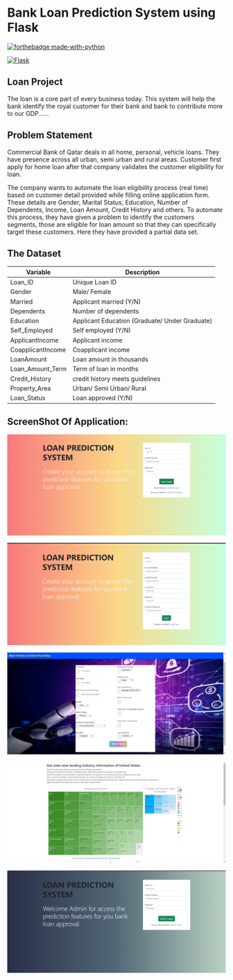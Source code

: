 #  **Bank Loan Prediction System using Flask**

[![forthebadge made-with-python](http://ForTheBadge.com/images/badges/made-with-python.svg)](https://www.python.org/)                 
   
[![Flask](https://img.shields.io/badge/flask-v1.1.1-blue)](https://flask.palletsprojects.com/en/2.0.x/)   



## **Loan Project**
The loan is a core part of every business today. This system will help the bank identify the royal customer for their bank and bank to contribute more to our GDP......

## **Problem Statement**

Commercial Bank of Qatar deals in all home, personal, vehicle loans. They have presence across all urban, semi urban and rural areas. Customer first apply for home loan after that company validates the customer eligibility for loan.

The company wants to automate the loan eligibility process (real time) based on customer detail provided while filling online application form. These details are Gender, Marital Status, Education, Number of Dependents, Income, Loan Amount, Credit History and others. To automate this process, they have given a problem to identify the customers segments, those are eligible for loan amount so that they can specifically target these customers. Here they have provided a partial data set.

## **The Dataset**

Variable | Description
----------|--------------
Loan_ID | Unique Loan ID
Gender | Male/ Female
Married | Applicant married (Y/N)
Dependents | Number of dependents
Education | Applicant Education (Graduate/ Under Graduate)
Self_Employed | Self employed (Y/N)
ApplicantIncome | Applicant income
CoapplicantIncome | Coapplicant income
LoanAmount | Loan amount in thousands
Loan_Amount_Term | Term of loan in months
Credit_History | credit history meets guidelines
Property_Area | Urban/ Semi Urban/ Rural
Loan_Status | Loan approved (Y/N)


## ScreenShot Of Application:
![App Screenshot](https://github.com/kz2511/Loan-Predction-System/blob/master/SS%20of%20Application/login%20.png)


![App Screenshot](https://github.com/kz2511/Loan-Predction-System/blob/master/SS%20of%20Application/singin%20%20.png)


![App Screenshot](https://github.com/kz2511/Loan-Predction-System/blob/master/SS%20of%20Application/predction%20screen%20.png)


![App Screenshot](https://github.com/kz2511/Loan-Predction-System/blob/master/SS%20of%20Application/visulazation%20.png)


![App Screenshot](https://github.com/kz2511/Loan-Predction-System/blob/master/SS%20of%20Application/adminlogin%20.png)
